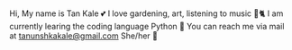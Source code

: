 Hi, My name is Tan Kale 💕
I love gardening, art, listening to music 🦋🐈
I am currently learing the coding language Python 👾
You can reach me via mail at tanunshkakale@gmail.com
She/her 🐚

<!---
Tankale07/Tankale07 is a ✨ special ✨ repository because its `README.md` (this file) appears on your GitHub profile.
You can click the Preview link to take a look at your changes.
--->
